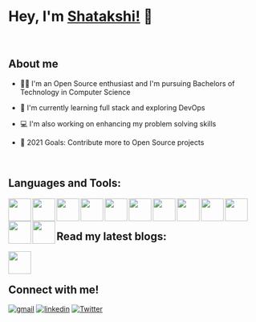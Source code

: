 # Hey, I'm [Shatakshi!](https://twitter.com/shatakshiigupta) 👋

<br/>

## About me

- 👩‍🎓 I'm an Open Source enthusiast and I'm pursuing Bachelors of Technology in Computer Science

- 🌱 I'm currently learning full stack and exploring DevOps

- 💻 I'm also working on enhancing my problem solving skills

- 🥅 2021 Goals: Contribute more to Open Source projects

<br/>

## Languages and Tools:
<img  align = "left"  width = "45px" src = "https://user-images.githubusercontent.com/78600829/143561162-6f6d0ba8-dbea-42ce-ad95-45e2058ef7f8.png" />
<img  align = "left"  width = "45px" src = "https://user-images.githubusercontent.com/78600829/143561344-cccd049b-b021-4660-8ad6-09dda62eac4e.png" />
<img  align = "left"  width = "45px" src = "https://user-images.githubusercontent.com/78600829/143562515-00f02897-4264-490e-ba04-926c004b3643.png" />
<img  align = "left"  width = "45px" src = "https://user-images.githubusercontent.com/78600829/143562639-bf8d1b9b-60cc-46ca-8653-35a6faaf3c00.png"/>
<img  align = "left"  width = "45px" src = "https://user-images.githubusercontent.com/78600829/143561367-b561af03-cbe0-4764-a37e-218f8f0bb26c.png"/>
<img  align = "left"  width = "45px" src = "https://user-images.githubusercontent.com/78600829/143561392-4835173e-f453-4384-a60e-c2f086720c43.png"/>
<img  align = "left"  width = "45px" src = "https://user-images.githubusercontent.com/78600829/143561476-7998c717-e6cd-49c9-b431-6b6718726d7f.png"/>
<img  align = "left"  width = "45px" src = "https://user-images.githubusercontent.com/78600829/143562877-d67b0aad-c242-4547-9d22-bf50509975c7.png"/>
<img  align = "left"  width = "45px" src = "https://user-images.githubusercontent.com/78600829/143562667-f206f392-b854-4433-aa10-74333955ae65.png"/>
<img  align = "left"  width = "45px" src = "https://user-images.githubusercontent.com/78600829/143562696-5515ddaf-44f3-4199-9241-4696d57c7e97.png"/>
<img  align = "left"  width = "45px" src = "https://user-images.githubusercontent.com/78600829/143562755-a6aaef6a-a10c-4e6c-809d-0e4b22b20274.png"/>
<img  align = "left"  width = "45px" src = "https://user-images.githubusercontent.com/78600829/143562776-ee590db5-fb31-41bd-99c3-f8f6a8533a8a.png"/>

<br/>
<br/>

## Read my latest blogs:
[<img align = "left" width = "45px" src = "https://user-images.githubusercontent.com/78600829/143565790-b382c9ad-b608-472d-a3a8-bbc400c0407e.png"/>][devto]

<br/>
<br/>

## Connect with me!

[<img alt = "gmail" src = "https://user-images.githubusercontent.com/78600829/143557541-6f86995e-ffa9-4b50-afb5-25eeb022cfc6.png" />][gmail]
[<img alt = "linkedin" src = "https://user-images.githubusercontent.com/78600829/143558631-c937ac28-d18e-4598-b759-882623b7a40c.png" />][linkedin] 
[<img alt = "Twitter" src = "https://user-images.githubusercontent.com/78600829/143558814-5972a3e6-d4c6-4fd1-a7ba-1f0130c7080e.png" />][Twitter]



[gmail]: https://shatakshi.gupta85@gmail.com
[linkedin]: https://linkedin.com/in/shatakshi-gupta85
[Twitter]: https://twitter.com/shatakshiigupta
[devto]: https://dev.to/shatakshiigupta
